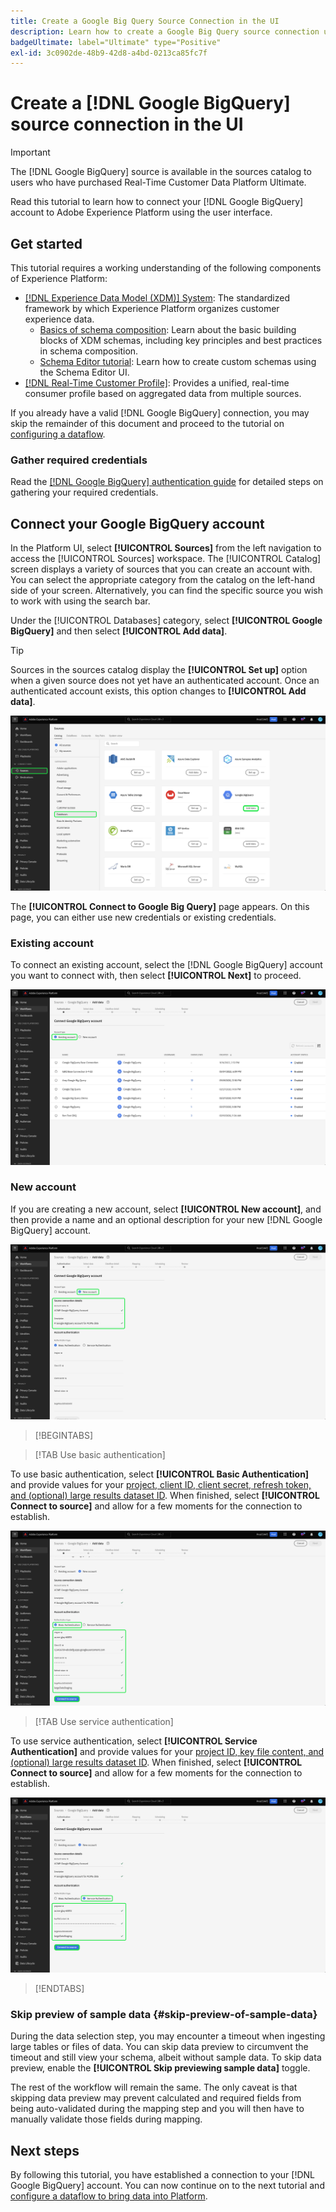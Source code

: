 ```yaml
---
title: Create a Google Big Query Source Connection in the UI
description: Learn how to create a Google Big Query source connection using the Adobe Experience Platform UI.
badgeUltimate: label="Ultimate" type="Positive"
exl-id: 3c0902de-48b9-42d8-a4bd-0213ca85fc7f
---
```

# Create a [!DNL Google BigQuery] source connection in the UI

>[!IMPORTANT]
>
>The [!DNL Google BigQuery] source is available in the sources catalog to users who have purchased Real-Time Customer Data Platform Ultimate.

Read this tutorial to learn how to connect your [!DNL Google BigQuery] account to Adobe Experience Platform using the user interface.

## Get started

This tutorial requires a working understanding of the following components of Experience Platform:

* [[!DNL Experience Data Model (XDM)] System](../../../../../xdm/home.md): The standardized framework by which Experience Platform organizes customer experience data.
  * [Basics of schema composition](../../../../../xdm/schema/composition.md): Learn about the basic building blocks of XDM schemas, including key principles and best practices in schema composition.
  * [Schema Editor tutorial](../../../../../xdm/tutorials/create-schema-ui.md): Learn how to create custom schemas using the Schema Editor UI.
* [[!DNL Real-Time Customer Profile]](../../../../../profile/home.md): Provides a unified, real-time consumer profile based on aggregated data from multiple sources.

If you already have a valid [!DNL Google BigQuery] connection, you may skip the remainder of this document and proceed to the tutorial on [configuring a dataflow](../../dataflow/databases.md).

### Gather required credentials

Read the [[!DNL Google BigQuery] authentication guide](../../../../connectors/databases/bigquery.md#generate-your-google-bigquery-credentials) for detailed steps on gathering your required credentials.

## Connect your Google BigQuery account

In the Platform UI, select **[!UICONTROL Sources]** from the left navigation to access the [!UICONTROL Sources] workspace. The [!UICONTROL Catalog] screen displays a variety of sources that you can create an account with. You can select the appropriate category from the catalog on the left-hand side of your screen. Alternatively, you can find the specific source you wish to work with using the search bar.

Under the [!UICONTROL Databases] category, select **[!UICONTROL Google BigQuery]** and then select **[!UICONTROL Add data]**.

>[!TIP]
>
>Sources in the sources catalog display the **[!UICONTROL Set up]** option when a given source does not yet have an authenticated account. Once an authenticated account exists, this option changes to **[!UICONTROL Add data]**.

![The sources catalog with Google BigQuery selected.](../../../../images/tutorials/create/google-big-query/catalog.png)

The **[!UICONTROL Connect to Google Big Query]** page appears. On this page, you can either use new credentials or existing credentials.

### Existing account

To connect an existing account, select the [!DNL Google BigQuery] account you want to connect with, then select **[!UICONTROL Next]** to proceed.

![The existing account page where a list of existing accounts is presented.](../../../../images/tutorials/create/google-big-query/existing.png)

### New account

If you are creating a new account, select **[!UICONTROL New account]**, and then provide a name and an optional description for your new [!DNL Google BigQuery] account.

![The new account interface in the sources workflow.](../../../../images/tutorials/create/google-big-query/new.png)

>[!BEGINTABS]

>[!TAB Use basic authentication]

To use basic authentication, select **[!UICONTROL Basic Authentication]** and provide values for your [project, client ID, client secret, refresh token, and (optional) large results dataset ID](../../../../connectors/databases/bigquery.md#generate-your-google-bigquery-credentials). When finished, select **[!UICONTROL Connect to source]** and allow for a few moments for the connection to establish.

![The new account interface where basic authentication is selected.](../../../../images/tutorials/create/google-big-query/basic_auth.png)

>[!TAB Use service authentication]

To use service authentication, select **[!UICONTROL Service Authentication]** and provide values for your [project ID, key file content, and (optional) large results dataset ID](../../../../connectors/databases/bigquery.md#generate-your-google-bigquery-credentials). When finished, select **[!UICONTROL Connect to source]** and allow for a few moments for the connection to establish.

![The new account interface where service authentication is selected.](../../../../images/tutorials/create/google-big-query/service_auth.png)

>[!ENDTABS]

### Skip preview of sample data {#skip-preview-of-sample-data}

During the data selection step, you may encounter a timeout when ingesting large tables or files of data. You can skip data preview to circumvent the timeout and still view your schema, albeit without sample data. To skip data preview, enable the **[!UICONTROL Skip previewing sample data]** toggle.

The rest of the workflow will remain the same. The only caveat is that skipping data preview may prevent calculated and required fields from being auto-validated during the mapping step and you will then have to manually validate those fields during mapping.

## Next steps

By following this tutorial, you have established a connection to your [!DNL Google BigQuery] account. You can now continue on to the next tutorial and [configure a dataflow to bring data into Platform](../../dataflow/databases.md).

